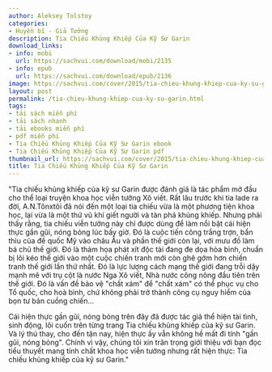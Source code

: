 ```yaml
---
author: Aleksey Tolstoy
categories:
- Huyền bí - Giả Tưởng
description: Tia Chiếu Khủng Khiếp Của Kỹ Sư Garin
download_links:
- info: mobi
  url: https://sachvui.com/download/mobi/2135
- info: epub
  url: https://sachvui.com/download/epub/2136
image: https://sachvui.com/cover/2015/tia-chieu-khung-khiep-cua-ky-su-garin.jpg
layout: post
permalink: /tia-chieu-khung-khiep-cua-ky-su-garin.html
tags:
- tải sách miễn phí
- tải sách nhanh
- tải ebooks miễn phí
- pdf miễn phí
- Tia Chiếu Khủng Khiếp Của Kỹ Sư Garin ebook
- Tia Chiếu Khủng Khiếp Của Kỹ Sư Garin pdf
thumbnail_url: https://sachvui.com/cover/2015/tia-chieu-khung-khiep-cua-ky-su-garin.jpg
title: Tia Chiếu Khủng Khiếp Của Kỹ Sư Garin
---
```


 <div class="item-desc text-justify"> <p>"Tia chiếu khủng khiếp của kỹ sư Garin được đánh giá là tác phẩm mở đầu cho thể loại truyện khoa học viễn tưởng Xô viết. Rất lâu trước khi tia lade ra đời, A.N.Tônxtôi đã nói đến một loại tia chiếu vừa là một phương tiện khoa học, lại vừa là một thứ vũ khí giết người và tàn phá khủng khiếp. Nhưng phải thấy rằng, tia chiếu viễn tưởng này chỉ được dùng để làm nổi bật cái hiện thực gần gũi, nóng bỏng lúc bấy giờ. Đó là cuộc tiến công trắng trợn, bẩn thỉu của đế quốc Mỹ vào châu Âu và phần thế giới còn lại, với mưu đồ làm bá chủ thế giới. Đó là thảm họa phát xít độc tài đang đe dọa hòa bình, chuẩn bị lôi kéo thế giới vào một cuộc chiến tranh mới còn ghê gớm hơn chiến tranh thế giới lần thứ nhất. Đó là lực lượng cách mạng thế giới đang trỗi dậy mạnh mẽ với trụ cột là nước Nga Xô viết, Nhà nước công nông đầu tiên trên thế giới. Đó là vấn đề bảo vệ "chất xám" để "chất xám" có thể phục vụ cho Tổ quốc, cho hoà bình, chứ không phải trở thành công cụ nguy hiểm của bọn tư bản cuồng chiến... </p><p>Cái hiện thực gần gũi, nóng bỏng trên đây đã được tác giả thể hiện tài tình, sinh động, lôi cuốn trên từng trang Tia chiếu khủng khiếp của kỹ sư Garin. Và lý thú thay, cho đến tận nay, hiện thực ấy vẫn không hề mất đi tính "gần gũi, nóng bỏng". Chính vì vậy, chúng tôi xin trân trọng giới thiệu với bạn đọc tiểu thuyết mang tính chất khoa học viễn tưởng nhưng rất hiện thực: Tia chiếu khủng khiếp của kỹ sư Garin."</p> </div>